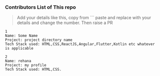 ### Contributors List of This repo
> Add your details like this, copy from ``` paste and replace with your details and change the number. Then raise a PR

```
1
Name: Some Name  
Project: project directory name  
Tech Stack used: HTML,CSS,ReactJS,Angular,Flutter,Kotlin etc whatever is applicable
```


```
2
Name: rehana
Project: my profile  
Tech Stack used: HTML,CSS.
```
